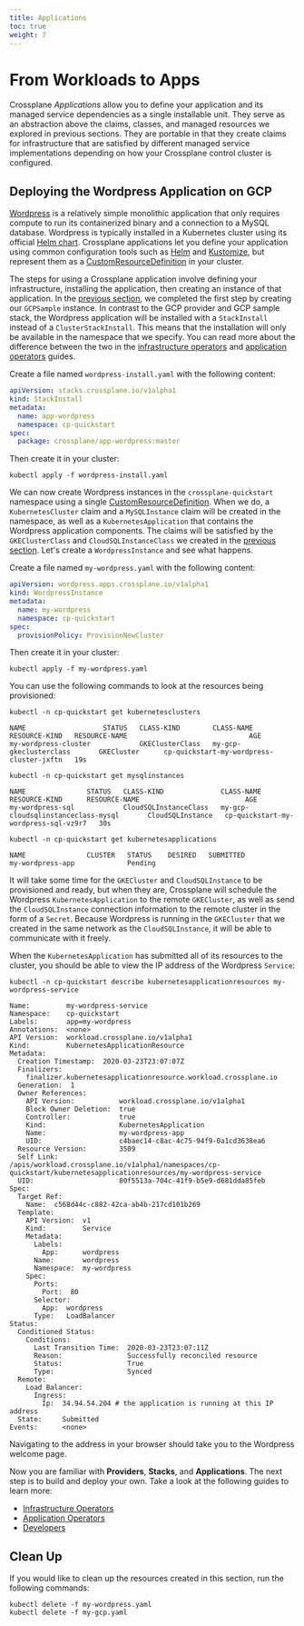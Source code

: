 ```yaml
---
title: Applications
toc: true
weight: 7
---
```


# From Workloads to Apps

Crossplane *Applications* allow you to define your application and its managed
service dependencies as a single installable unit. They serve as an abstraction
above the claims, classes, and managed resources we explored in previous
sections. They are portable in that they create claims for infrastructure that
are satisfied by different managed service implementations depending on how your
Crossplane control cluster is configured.

## Deploying the Wordpress Application on GCP

[Wordpress](https://wordpress.org/) is a relatively simple monolithic
application that only requires compute to run its containerized binary and a
connection to a MySQL database. Wordpress is typically installed in a Kubernetes
cluster using its official [Helm
chart](https://github.com/bitnami/charts/tree/master/bitnami/wordpress).
Crossplane applications let you define your application using common
configuration tools such as [Helm](https://helm.sh/) and
[Kustomize](https://kustomize.io/), but represent them as a
[CustomResourceDefinition](https://kubernetes.io/docs/concepts/extend-kubernetes/api-extension/custom-resources/)
in your cluster.

The steps for using a Crossplane application involve defining your
infrastructure, installing the application, then creating an instance of that
application. In the [previous section](6_stack.md), we completed the first step
by creating our `GCPSample` instance. In contrast to the GCP provider and
GCP sample stack, the Wordpress application will be installed with a
`StackInstall` instead of a `ClusterStackInstall`. This means that the
installation will only be available in the namespace that we specify. You can
read more about the difference between the two in the [infrastructure
operators](1_infra_operators/3_packaging_a_stack.md) and [application
operators](2_app_operators/1_packaging_an_app.md) guides.

Create a file named `wordpress-install.yaml` with the following content:

```yaml
apiVersion: stacks.crossplane.io/v1alpha1
kind: StackInstall
metadata:
  name: app-wordpress
  namespace: cp-quickstart
spec:
  package: crossplane/app-wordpress:master
```

Then create it in your cluster:

```
kubectl apply -f wordpress-install.yaml
```

We can now create Wordpress instances in the `crossplane-quickstart` namespace
using a single
[CustomResourceDefinition](https://kubernetes.io/docs/concepts/extend-kubernetes/api-extension/custom-resources/).
When we do, a `KubernetesCluster` claim and a `MySQLInstance` claim will be
created in the namespace, as well as a `KubernetesApplication` that contains the
Wordpress application components. The claims will be satisfied by the
`GKEClusterClass` and `CloudSQLInstanceClass` we created in the [previous
section](6_stack.md). Let's create a `WordpressInstance` and see what happens.

Create a file named `my-wordpress.yaml` with the following content:

```yaml
apiVersion: wordpress.apps.crossplane.io/v1alpha1
kind: WordpressInstance
metadata:
  name: my-wordpress
  namespace: cp-quickstart
spec:
  provisionPolicy: ProvisionNewCluster
```

Then create it in your cluster:

```
kubectl apply -f my-wordpress.yaml
```

You can use the following commands to look at the resources being provisioned:

```
kubectl -n cp-quickstart get kubernetesclusters
```

```
NAME                   STATUS   CLASS-KIND        CLASS-NAME                   RESOURCE-KIND   RESOURCE-NAME                              AGE
my-wordpress-cluster            GKEClusterClass   my-gcp-gkeclusterclass       GKECluster      cp-quickstart-my-wordpress-cluster-jxftn   19s
```

```
kubectl -n cp-quickstart get mysqlinstances
```

```
NAME               STATUS   CLASS-KIND              CLASS-NAME                               RESOURCE-KIND      RESOURCE-NAME                          AGE
my-wordpress-sql            CloudSQLInstanceClass   my-gcp-cloudsqlinstanceclass-mysql       CloudSQLInstance   cp-quickstart-my-wordpress-sql-vz9r7   30s
```

```
kubectl -n cp-quickstart get kubernetesapplications
```

```
NAME               CLUSTER   STATUS    DESIRED   SUBMITTED
my-wordpress-app             Pending
```

It will take some time for the `GKECluster` and `CloudSQLInstance` to be
provisioned and ready, but when they are, Crossplane will schedule the Wordpress
`KubernetesApplication` to the remote `GKECluster`, as well as send the
`CloudSQLInstance` connection information to the remote cluster in the form of a
`Secret`. Because Wordpress is running in the `GKECluster` that we created in
the same network as the `CloudSQLInstance`, it will be able to communicate with
it freely.

When the `KubernetesApplication` has submitted all of its resources to the
cluster, you should be able to view the IP address of the Wordpress `Service`:

```
kubectl -n cp-quickstart describe kubernetesapplicationresources my-wordpress-service
```

```
Name:         my-wordpress-service
Namespace:    cp-quickstart
Labels:       app=my-wordpress
Annotations:  <none>
API Version:  workload.crossplane.io/v1alpha1
Kind:         KubernetesApplicationResource
Metadata:
  Creation Timestamp:  2020-03-23T23:07:07Z
  Finalizers:
    finalizer.kubernetesapplicationresource.workload.crossplane.io
  Generation:  1
  Owner References:
    API Version:           workload.crossplane.io/v1alpha1
    Block Owner Deletion:  true
    Controller:            true
    Kind:                  KubernetesApplication
    Name:                  my-wordpress-app
    UID:                   c4baec14-c8ac-4c75-94f9-0a1cd3638ea6
  Resource Version:        3509
  Self Link:               /apis/workload.crossplane.io/v1alpha1/namespaces/cp-quickstart/kubernetesapplicationresources/my-wordpress-service
  UID:                     80f5513a-704c-41f9-b5e9-d681dda85feb
Spec:
  Target Ref:
    Name:  c568d44c-c882-42ca-ab4b-217cd101b269
  Template:
    API Version:  v1
    Kind:         Service
    Metadata:
      Labels:
        App:      wordpress
      Name:       wordpress
      Namespace:  my-wordpress
    Spec:
      Ports:
        Port:  80
      Selector:
        App:  wordpress
      Type:   LoadBalancer
Status:
  Conditioned Status:
    Conditions:
      Last Transition Time:  2020-03-23T23:07:11Z
      Reason:                Successfully reconciled resource
      Status:                True
      Type:                  Synced
  Remote:
    Load Balancer:
      Ingress:
        Ip:  34.94.54.204 # the application is running at this IP address
  State:     Submitted
Events:      <none>
```

Navigating to the address in your browser should take you to the Wordpress
welcome page.

Now you are familiar with **Providers**, **Stacks**, and **Applications**. The
next step is to build and deploy your own. Take a look at the following guides
to learn more:

- [Infrastructure Operators](1_infra_operators/1_installing_a_stack.md)
- [Application Operators](2_app_operators/1_packaging_an_app.md)
- [Developers](3_developers/1_requesting_infrastructure.md)

## Clean Up

If you would like to clean up the resources created in this section, run the
following commands:

```
kubectl delete -f my-wordpress.yaml
kubectl delete -f my-gcp.yaml
```
